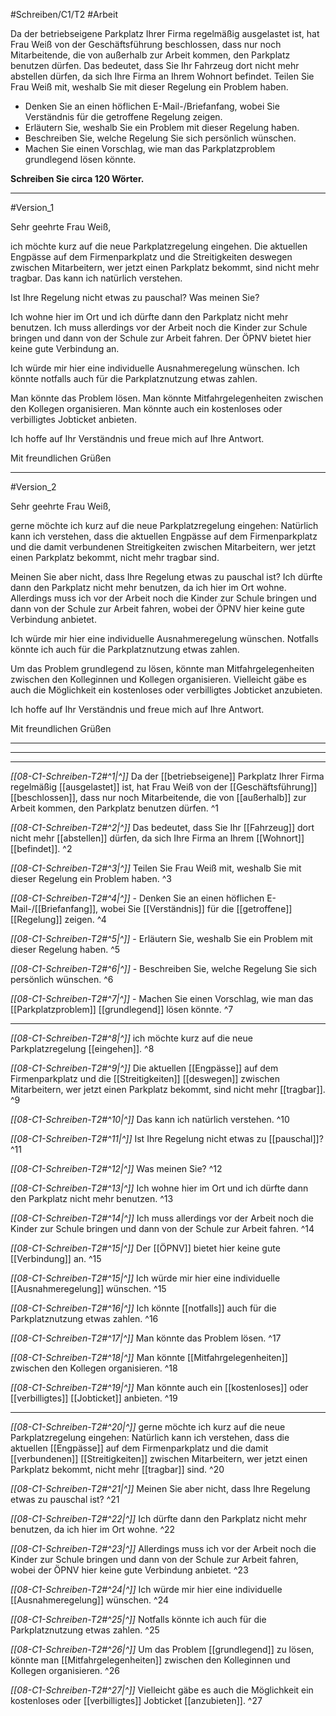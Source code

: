 #Schreiben/C1/T2 #Arbeit 

Da der betriebseigene Parkplatz Ihrer Firma regelmäßig ausgelastet ist, hat Frau Weiß von der Geschäftsführung beschlossen, dass nur noch Mitarbeitende, die von außerhalb zur Arbeit kommen, den Parkplatz benutzen dürfen. Das bedeutet, dass Sie Ihr Fahrzeug dort nicht mehr abstellen dürfen, da sich Ihre Firma an Ihrem Wohnort befindet. Teilen Sie Frau Weiß mit, weshalb Sie mit dieser Regelung ein Problem haben.

- Denken Sie an einen höflichen E-Mail-/Briefanfang, wobei Sie Verständnis für die getroffene Regelung zeigen.  
- Erläutern Sie, weshalb Sie ein Problem mit dieser Regelung haben.  
- Beschreiben Sie, welche Regelung Sie sich persönlich wünschen.  
- Machen Sie einen Vorschlag, wie man das Parkplatzproblem grundlegend lösen könnte.

**Schreiben Sie circa 120 Wörter.**


---
#Version_1

Sehr geehrte Frau Weiß,

ich möchte kurz auf die neue Parkplatzregelung eingehen. Die aktuellen Engpässe auf dem Firmenparkplatz und die Streitigkeiten deswegen zwischen Mitarbeitern, wer jetzt einen Parkplatz bekommt, sind nicht mehr tragbar. Das kann ich natürlich verstehen.

Ist Ihre Regelung nicht etwas zu pauschal? Was meinen Sie?

Ich wohne hier im Ort und ich dürfte dann den Parkplatz nicht mehr benutzen. Ich muss allerdings vor der Arbeit noch die Kinder zur Schule bringen und dann von der Schule zur Arbeit fahren. Der ÖPNV bietet hier keine gute Verbindung an.

Ich würde mir hier eine individuelle Ausnahmeregelung wünschen. Ich könnte notfalls auch für die Parkplatznutzung etwas zahlen.

Man könnte das Problem lösen. Man könnte Mitfahrgelegenheiten zwischen den Kollegen organisieren. Man könnte auch ein kostenloses oder verbilligtes Jobticket anbieten.

Ich hoffe auf Ihr Verständnis und freue mich auf Ihre Antwort.

Mit freundlichen Grüßen

---
#Version_2

Sehr geehrte Frau Weiß,

gerne möchte ich kurz auf die neue Parkplatzregelung eingehen: Natürlich kann ich verstehen, dass die aktuellen Engpässe auf dem Firmenparkplatz und die damit verbundenen Streitigkeiten zwischen Mitarbeitern, wer jetzt einen Parkplatz bekommt, nicht mehr tragbar sind.

Meinen Sie aber nicht, dass Ihre Regelung etwas zu pauschal ist? Ich dürfte dann den Parkplatz nicht mehr benutzen, da ich hier im Ort wohne. Allerdings muss ich vor der Arbeit noch die Kinder zur Schule bringen und dann von der Schule zur Arbeit fahren, wobei der ÖPNV hier keine gute Verbindung anbietet.

Ich würde mir hier eine individuelle Ausnahmeregelung wünschen. Notfalls könnte ich auch für die Parkplatznutzung etwas zahlen.

Um das Problem grundlegend zu lösen, könnte man Mitfahrgelegenheiten zwischen den Kolleginnen und Kollegen organisieren. Vielleicht gäbe es auch die Möglichkeit ein kostenloses oder verbilligtes Jobticket anzubieten.

Ich hoffe auf Ihr Verständnis und freue mich auf Ihre Antwort.

Mit freundlichen Grüßen


---
----
---

*[[08-C1-Schreiben-T2#^1|^]]* Da der [[betriebseigene]] Parkplatz Ihrer Firma regelmäßig [[ausgelastet]] ist, hat Frau Weiß von der [[Geschäftsführung]] [[beschlossen]], dass nur noch Mitarbeitende, die von [[außerhalb]] zur Arbeit kommen, den Parkplatz benutzen dürfen. ^1

*[[08-C1-Schreiben-T2#^2|^]]* Das bedeutet, dass Sie Ihr [[Fahrzeug]] dort nicht mehr [[abstellen]] dürfen, da sich Ihre Firma an Ihrem [[Wohnort]] [[befindet]]. ^2

*[[08-C1-Schreiben-T2#^3|^]]* Teilen Sie Frau Weiß mit, weshalb Sie mit dieser Regelung ein Problem haben. ^3


*[[08-C1-Schreiben-T2#^4|^]]* - Denken Sie an einen höflichen E-Mail-/[[Briefanfang]], wobei Sie [[Verständnis]] für die [[getroffene]] [[Regelung]] zeigen. ^4

*[[08-C1-Schreiben-T2#^5|^]]* - Erläutern Sie, weshalb Sie ein Problem mit dieser Regelung haben. ^5

*[[08-C1-Schreiben-T2#^6|^]]* - Beschreiben Sie, welche Regelung Sie sich persönlich wünschen. ^6

*[[08-C1-Schreiben-T2#^7|^]]* - Machen Sie einen Vorschlag, wie man das [[Parkplatzproblem]] [[grundlegend]] lösen könnte. ^7



---

*[[08-C1-Schreiben-T2#^8|^]]* ich möchte kurz auf die neue Parkplatzregelung [[eingehen]]. ^8

*[[08-C1-Schreiben-T2#^9|^]]* Die aktuellen [[Engpässe]] auf dem Firmenparkplatz und die [[Streitigkeiten]] [[deswegen]] zwischen Mitarbeitern, wer jetzt einen Parkplatz bekommt, sind nicht mehr [[tragbar]]. ^9

*[[08-C1-Schreiben-T2#^10|^]]* Das kann ich natürlich verstehen. ^10


*[[08-C1-Schreiben-T2#^11|^]]* Ist Ihre Regelung nicht etwas zu [[pauschal]]? ^11

*[[08-C1-Schreiben-T2#^12|^]]* Was meinen Sie? ^12

 
*[[08-C1-Schreiben-T2#^13|^]]* Ich wohne hier im Ort und ich dürfte dann den Parkplatz nicht mehr benutzen. ^13

*[[08-C1-Schreiben-T2#^14|^]]* Ich muss allerdings vor der Arbeit noch die Kinder zur Schule bringen und dann von der Schule zur Arbeit fahren. ^14

*[[08-C1-Schreiben-T2#^15|^]]* Der [[ÖPNV]] bietet hier keine gute [[Verbindung]] an. ^15

 
*[[08-C1-Schreiben-T2#^15|^]]* Ich würde mir hier eine individuelle [[Ausnahmeregelung]] wünschen. ^15

*[[08-C1-Schreiben-T2#^16|^]]* Ich könnte [[notfalls]] auch für die Parkplatznutzung etwas zahlen. ^16


*[[08-C1-Schreiben-T2#^17|^]]* Man könnte das Problem lösen. ^17

*[[08-C1-Schreiben-T2#^18|^]]* Man könnte [[Mitfahrgelegenheiten]] zwischen den Kollegen organisieren. ^18

*[[08-C1-Schreiben-T2#^19|^]]* Man könnte auch ein [[kostenloses]] oder [[verbilligtes]] [[Jobticket]] anbieten. ^19



---

*[[08-C1-Schreiben-T2#^20|^]]* gerne möchte ich kurz auf die neue Parkplatzregelung eingehen: Natürlich kann ich verstehen, dass die aktuellen [[Engpässe]] auf dem Firmenparkplatz und die damit [[verbundenen]] [[Streitigkeiten]] zwischen Mitarbeitern, wer jetzt einen Parkplatz bekommt, nicht mehr [[tragbar]] sind. ^20

 
*[[08-C1-Schreiben-T2#^21|^]]* Meinen Sie aber nicht, dass Ihre Regelung etwas zu pauschal ist? ^21

*[[08-C1-Schreiben-T2#^22|^]]* Ich dürfte dann den Parkplatz nicht mehr benutzen, da ich hier im Ort wohne. ^22

*[[08-C1-Schreiben-T2#^23|^]]* Allerdings muss ich vor der Arbeit noch die Kinder zur Schule bringen und dann von der Schule zur Arbeit fahren, wobei der ÖPNV hier keine gute Verbindung anbietet. ^23

 
*[[08-C1-Schreiben-T2#^24|^]]* Ich würde mir hier eine individuelle [[Ausnahmeregelung]] wünschen. ^24

*[[08-C1-Schreiben-T2#^25|^]]* Notfalls könnte ich auch für die Parkplatznutzung etwas zahlen. ^25


*[[08-C1-Schreiben-T2#^26|^]]* Um das Problem [[grundlegend]] zu lösen, könnte man [[Mitfahrgelegenheiten]] zwischen den Kolleginnen und Kollegen organisieren. ^26

*[[08-C1-Schreiben-T2#^27|^]]* Vielleicht gäbe es auch die Möglichkeit ein kostenloses oder [[verbilligtes]] Jobticket [[anzubieten]]. ^27

